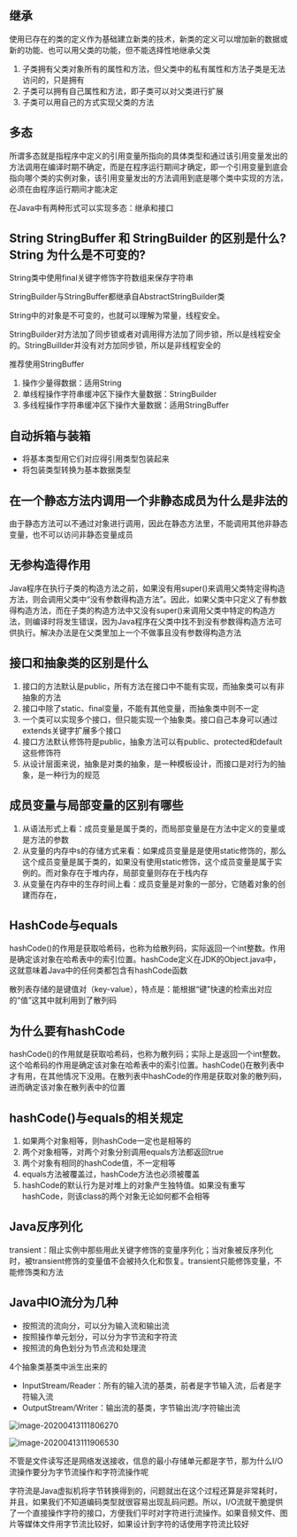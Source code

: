 ## 继承

使用已存在的类的定义作为基础建立新类的技术，新类的定义可以增加新的数据或新的功能、也可以用父类的功能，但不能选择性地继承父类

1. 子类拥有父类对象所有的属性和方法，但父类中的私有属性和方法子类是无法访问的，只是拥有
2. 子类可以拥有自己属性和方法，即子类可以对父类进行扩展
3. 子类可以用自己的方式实现父类的方法

## 多态

所谓多态就是指程序中定义的引用变量所指向的具体类型和通过该引用变量发出的方法调用在编译时期不确定，而是在程序运行期间才确定，即一个引用变量到底会指向哪个类的实例对象，该引用变量发出的方法调用到底是哪个类中实现的方法，必须在由程序运行期间才能决定

在Java中有两种形式可以实现多态：继承和接口

## String StringBuffer 和 StringBuilder 的区别是什么? String 为什么是不可变的?  

String类中使用final关键字修饰字符数组来保存字符串

StringBuilder与StringBuffer都继承自AbstractStringBuilder类

String中的对象是不可变的，也就可以理解为常量，线程安全。

StringBuilder对方法加了同步锁或者对调用得方法加了同步锁，所以是线程安全的。StringBuillder并没有对方加同步锁，所以是非线程安全的

推荐使用StringBuffer

1. 操作少量得数据：适用String
2. 单线程操作字符串缓冲区下操作大量数据：StringBuilder
3. 多线程操作字符串缓冲区下操作大量数据：适用StringBuffer

## 自动拆箱与装箱

- 将基本类型用它们对应得引用类型包装起来
- 将包装类型转换为基本数据类型

## 在一个静态方法内调用一个非静态成员为什么是非法的

由于静态方法可以不通过对象进行调用，因此在静态方法里，不能调用其他非静态变量，也不可以访问非静态变量成员

## 无参构造得作用

Java程序在执行子类的构造方法之前，如果没有用super()来调用父类特定得构造方法，则会调用父类中“没有参数得构造方法”。因此，如果父类中只定义了有参数得构造方法，而在子类的构造方法中又没有super()来调用父类中特定的构造方法，则编译时将发生错误，因为Java程序在父类中找不到没有参数得构造方法可供执行。解决办法是在父类里加上一个不做事且没有参数得构造方法

## 接口和抽象类的区别是什么

1. 接口的方法默认是public，所有方法在接口中不能有实现，而抽象类可以有非抽象的方法
2. 接口中除了static、final变量，不能有其他变量，而抽象类中则不一定
3. 一个类可以实现多个接口，但只能实现一个抽象类。接口自己本身可以通过extends关键字扩展多个接口
4. 接口方法默认修饰符是public，抽象方法可以有public、protected和default这些修饰符
5. 从设计层面来说，抽象是对类的抽象，是一种模板设计，而接口是对行为的抽象，是一种行为的规范

## 成员变量与局部变量的区别有哪些

1. 从语法形式上看：成员变量是属于类的，而局部变量是在方法中定义的变量或是方法的参数
2. 从变量的内存中s的存储方式来看：如果成员变量是是使用static修饰的，那么这个成员变量是属于类的，如果没有使用static修饰，这个成员变量是属于实例的。而对象存在于堆内存，局部变量则存在于栈内存
3. 从变量在内存中的生存时间上看：成员变量是对象的一部分，它随着对象的创建而存在，

## HashCode与equals

hashCode()的作用是获取哈希码，也称为给散列码，实际返回一个int整数。作用是确定该对象在哈希表中的索引位置。hashCode定义在JDK的Object.java中，这就意味着Java中的任何类都包含有hashCode函数

散列表存储的是键值对（key-value），特点是：能根据“键”快速的检索出对应的“值”这其中就利用到了散列码

## 为什么要有hashCode

hashCode()的作用就是获取哈希码，也称为散列码；实际上是返回一个int整数。这个哈希码的作用是确定该对象在哈希表中的索引位置。hashCode()在散列表中才有用，在其他情况下没用。在散列表中hashCode的作用是获取对象的散列码，进而确定该对象在散列表中的位置

## hashCode()与equals的相关规定

1. 如果两个对象相等，则hashCode一定也是相等的
2. 两个对象相等，对两个对象分别调用equals方法都返回true
3. 两个对象有相同的hashCode值，不一定相等
4. equals方法被覆盖过，hashCode方法也必须被覆盖
5. hashCode的默认行为是对堆上的对象产生独特值。如果没有重写hashCode，则该class的两个对象无论如何都不会相等

## Java反序列化

transient：阻止实例中那些用此关键字修饰的变量序列化；当对象被反序列化时，被transient修饰的变量值不会被持久化和恢复。transient只能修饰变量，不能修饰类和方法

## Java中IO流分为几种

- 按照流的流向分，可以分为输入流和输出流
- 按照操作单元划分，可以分为字节流和字符流
- 按照流的角色划分为节点流和处理流

4个抽象类基类中派生出来的

- InputStream/Reader：所有的输入流的基类，前者是字节输入流，后者是字符输入流
- OutputStream/Writer：输出流的基类，字节输出流/字符输出流

![image-20200413111806270](C:\Users\XN\AppData\Roaming\Typora\typora-user-images\image-20200413111806270.png)

![image-20200413111906530](C:\Users\XN\AppData\Roaming\Typora\typora-user-images\image-20200413111906530.png)

不管是文件读写还是网络发送接收，信息的最小存储单元都是字节，那为什么I/O流操作要分为字节流操作和字符流操作呢

字符流是Java虚拟机将字节转换得到的，问题就出在这个过程还算是非常耗时，并且，如果我们不知道编码类型就很容易出现乱码问题。所以，I/O流就干脆提供了一个直接操作字符的接口，方便我们平时对字符进行流操作。如果音频文件、图片等媒体文件用字节流比较好，如果设计到字符的话使用字符流比较好

